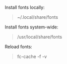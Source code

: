 Install fonts locally:

> ~/.local/share/fonts

Install fonts system-wide:

> /usr/local/share/fonts

Reload fonts:
> fc-cache -f -v
